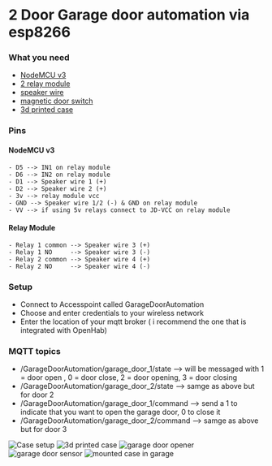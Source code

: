 # 2 Door Garage door automation via esp8266

### What you need
  - [NodeMCU v3](https://www.amazon.com/gp/search/ref=as_li_qf_sp_sr_tl?ie=UTF8&tag=thegreatgooo-20&keywords=nodemcu%20v3&index=aps&camp=1789&creative=9325&linkCode=ur2&linkId=14a522e579554ca4b9964695a174d1b8)
  - [2 relay module](https://www.amazon.com/gp/search/ref=as_li_qf_sp_sr_tl?ie=UTF8&tag=thegreatgooo-20&keywords=2%20relay%20module&index=aps&camp=1789&creative=9325&linkCode=ur2&linkId=8f5aa404b80905b994b29f5653ec4644)
  - [speaker wire](https://www.amazon.com/gp/search/ref=as_li_qf_sp_sr_tl?ie=UTF8&tag=thegreatgooo-20&keywords=speaker%20wire&index=aps&camp=1789&creative=9325&linkCode=ur2&linkId=e7bb3765d1487271b112a3f32945af1e)
  - [magnetic door switch](https://www.amazon.com/gp/search/ref=as_li_qf_sp_sr_tl?ie=UTF8&tag=thegreatgooo-20&keywords=magnetic%20door%20switch&index=aps&camp=1789&creative=9325&linkCode=ur2&linkId=395c1fe52b1163067dcdab3fd76b26e6)
  - [3d printed case](https://www.thingiverse.com/thing:1867799)
  
  ### Pins
  #### NodeMCU v3
    - D5 --> IN1 on relay module
    - D6 --> IN2 on relay module
    - D1 --> Speaker wire 1 (+)
    - D2 --> Speaker wire 2 (+)
    - 3v --> relay module vcc
    - GND --> Speaker wire 1/2 (-) & GND on relay module
    - VV --> if using 5v relays connect to JD-VCC on relay module
   #### Relay Module
    - Relay 1 common --> Speaker wire 3 (+)
    - Relay 1 NO     --> Speaker wire 3 (-)
    - Relay 2 common --> Speaker wire 4 (+)
    - Relay 2 NO     --> Speaker wire 4 (-)
  
  ### Setup
  - Connect to Accesspoint called GarageDoorAutomation
  - Choose and enter credentials to your wireless network
  - Enter the location of your mqtt broker ( i recommend the one that is integrated with OpenHab)
  
  ### MQTT topics
  - /GarageDoorAutomation/garage_door_1/state --> will be messaged with 1 = door open , 0 = door close, 2 = door opening, 3 = door closing
  - /GarageDoorAutomation/garage_door_2/state --> samge as above but for door 2
  - /GarageDoorAutomation/garage_door_1/command --> send a 1 to indicate that you want to open the garage door, 0 to close it
  - /GarageDoorAutomation/garage_door_2/command --> samge as above but for door 3
  
![Case setup](images/garage_door_cutaway.png)
![3d printed case](images/3d_printed_case.png)
![garage door opener](images/garage_door_opener.png)
![garage door sensor](images/garage_door_sensor.JPG)
![mounted case in garage](images/mounted_case_in_garage.png)
